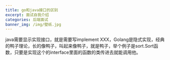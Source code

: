 ```yaml
---
title: go和java接口的区别
excerpt: 面试自我介绍
categories: 后端面试
banner_img: /img/壁纸.jpg
---
```


java需要显示实现接口，就是需要写implement XXX，Golang是隐式实现，经典的鸭子理论，长的像鸭子，叫起来像鸭子，就是鸭子，举个例子是sort.Sort函数，只要是实现这个的interface里面的函数的类传进去就能调用他。
